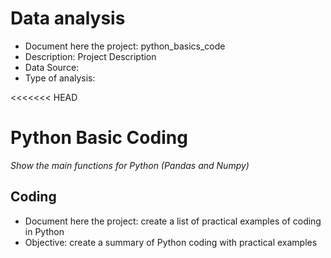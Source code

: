 # Data analysis
- Document here the project: python_basics_code
- Description: Project Description
- Data Source:
- Type of analysis:

<<<<<<< HEAD
# Python Basic Coding 
*Show the main functions for Python (Pandas and Numpy)*

## Coding
- Document here the project: create a list of practical examples of coding in Python
- Objective: create a summary of Python coding with practical examples
